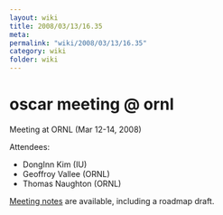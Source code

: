 ```yaml
---
layout: wiki
title: 2008/03/13/16.35
meta: 
permalink: "wiki/2008/03/13/16.35"
category: wiki
folder: wiki
---
```

<!-- Name: 2008/03/13/16.35 -->
<!-- Version: 3 -->
<!-- Author: valleegr -->


# oscar meeting @ ornl
Meeting at ORNL (Mar 12-14, 2008)

Attendees: 
  - DongInn Kim (IU)
  - Geoffroy Vallee (ORNL)
  - Thomas Naughton (ORNL)

[Meeting notes](oscar_meeting_notes) are available, including a roadmap draft.
